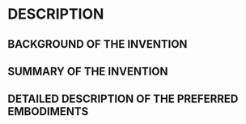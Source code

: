 # DESCRIPTION

## BACKGROUND OF THE INVENTION

## SUMMARY OF THE INVENTION

## DETAILED DESCRIPTION OF THE PREFERRED EMBODIMENTS

